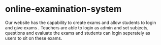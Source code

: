 # online-examination-system
Our website has the capability to create exams and allow students to login and give exams . Teachers are able to login as admin and set subjects, questions and evaluate the exams and students can login seperately as users to sit on these exams.

